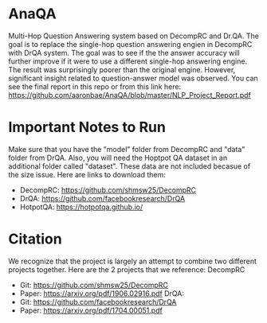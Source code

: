 # AnaQA
Multi-Hop Question Answering system based on DecompRC and Dr.QA. The goal is to replace the single-hop question answering engien in DecompRC with DrQA system. The goal was to see if the the answer accuracy will further improve if it were to use a different single-hop answering engine. The result was surprisingly poorer than the original engine. However, significant insight related to question-answer model was observed. You can see the final report in this repo or from this link here: https://github.com/aaronbae/AnaQA/blob/master/NLP_Project_Report.pdf

# Important Notes to Run
Make sure that you have the "model" folder from DecompRC and "data" folder from DrQA. Also, you will need the Hoptpot QA dataset in an additional folder called "dataset". These data are not included becasue of the size issue. Here are links to download them:
- DecompRC: https://github.com/shmsw25/DecompRC
- DrQA: https://github.com/facebookresearch/DrQA
- HotpotQA: https://hotpotqa.github.io/

# Citation
We recognize that the project is largely an attempt to combine two different projects together. Here are the 2 projects that we reference:
DecompRC
- Git: https://github.com/shmsw25/DecompRC
- Paper: https://arxiv.org/pdf/1906.02916.pdf
DrQA:
- Git: https://github.com/facebookresearch/DrQA
- Paper: https://arxiv.org/pdf/1704.00051.pdf
